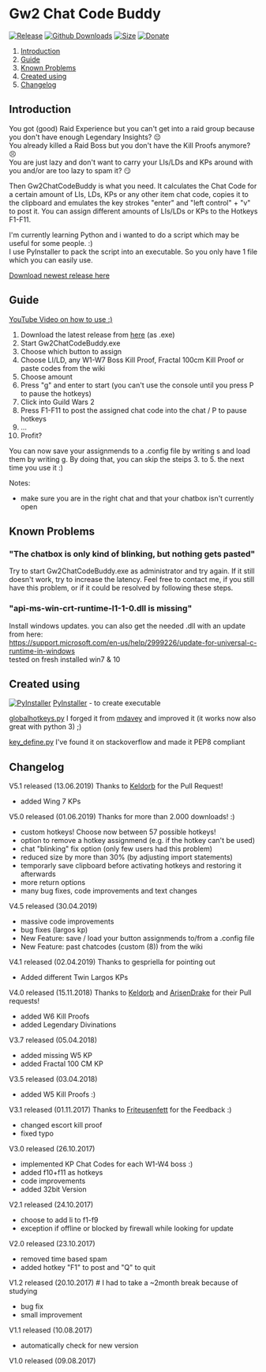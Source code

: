 # Gw2 Chat Code Buddy
[![Release](https://img.shields.io/github/release/m10x/gw2chatcodebuddy.svg?color=brightgreen)](https://github.com/LowkeyFlex/Gw2ChatCodeBuddy/releases)
[![Github Downloads](https://img.shields.io/github/downloads/m10x/gw2chatcodebuddy/total.svg)](https://github.com/LowkeyFlex/Gw2ChatCodeBuddy/releases)
[![Size](https://img.shields.io/badge/size-6.47mb-brightgreen.svg)](https://github.com/LowkeyFlex/Gw2ChatCodeBuddy/releases)
[![Donate](https://img.shields.io/badge/Donate-PayPal-blue.svg)](https://www.paypal.me/LowkeyFlex)

1. [Introduction](#introduction)
2. [Guide](#guide)
3. [Known Problems](#known_problems)
3. [Created using](#created_using)
4. [Changelog](#changelog)

## Introduction <a name="introduction"></a>
You got (good) Raid Experience but you can't get into a raid group because you don't have enough Legendary Insights? :pensive:  
You already killed a Raid Boss but you don't have the Kill Proofs anymore? :persevere:  
You are just lazy and don't want to carry your LIs/LDs and KPs around with you and/or are too lazy to spam it? :smirk:

Then Gw2ChatCodeBuddy is what you need.
It calculates the Chat Code for a certain amount of LIs, LDs, KPs or any other item chat code, copies it to the clipboard and emulates the key strokes "enter" and "left control" + "v" to post it.
You can assign different amounts of LIs/LDs or KPs to the Hotkeys F1-F11.

I'm currently learning Python and i wanted to do a script which may be useful for some people. :)  
I use PyInstaller to pack the script into an executable. So you only have 1 file which you can easily use.

[Download newest release here](https://github.com/LowkeyFlex/Gw2ChatCodeBuddy/releases)

## Guide <a name="guide"></a>
[YouTube Video on how to use :)](https://www.youtube.com/watch?v=TT-YfTw1A1U)

1. Download the latest release from [here](https://github.com/LowkeyFlex/Gw2ChatCodeBuddy/releases) (as .exe)
2. Start Gw2ChatCodeBuddy.exe
3. Choose which button to assign
4. Choose LI/LD, any W1-W7 Boss Kill Proof, Fractal 100cm Kill Proof or paste codes from the wiki
5. Choose amount
6. Press "g" and enter to start (you can't use the console until you press P to pause the hotkeys)
7. Click into Guild Wars 2
8. Press F1-F11 to post the assigned chat code into the chat / P to pause hotkeys 
9. ...
10. Profit?

You can now save your assignmends to a .config file by writing s and load them by writing g.
By doing that, you can skip the steips 3. to 5. the next time you use it :)

Notes: 
- make sure you are in the right chat and that your chatbox isn't currently open

## Known Problems <a name="known_problems"></a>

### "The chatbox is only kind of blinking, but nothing gets pasted"
Try to start Gw2ChatCodeBuddy.exe as administrator and try again.
If it still doesn't work, try to increase the latency.
Feel free to contact me, if you still have this problem, or if it could be resolved by following these steps.

### "api-ms-win-crt-runtime-l1-1-0.dll is missing"
Install windows updates. you can also get the needed .dll with an update from here:  
https://support.microsoft.com/en-us/help/2999226/update-for-universal-c-runtime-in-windows  
tested on fresh installed win7 & 10

## Created using <a name="created_using"></a>
[![PyInstaller](http://www.pyinstaller.org/_downloads/c2ec9d3ec62efa36a94f459a8e1454f7/pyinstaller-draft1a-35x35-trans.png)](http://www.pyinstaller.org/)  [PyInstaller](http://www.pyinstaller.org/) - to create executable

[globalhotkeys.py](https://gist.github.com/m10x/a9a2eb296fab2106a5ae7c16b8874a4b) I forged it from [mdavey](https://gist.github.com/mdavey/6d40a89dbc15aefcc8cd) and improved it (it works now also great with python 3) ;)

[key_define.py](https://stackoverflow.com/questions/14489013/simulate-python-keypresses-for-controlling-a-game) I've found it on stackoverflow and made it PEP8 compliant

## Changelog <a name="release_notes"></a>
V5.1 released (13.06.2019)
Thanks to [Keldorb](https://github.com/Keldorb) for the Pull Request!
- added Wing 7 KPs

V5.0 released (01.06.2019)
Thanks for more than 2.000 downloads! :)
- custom hotkeys! Choose now between 57 possible hotkeys!
- option to remove a hotkey assignmend (e.g. if the hotkey can't be used)
- chat "blinking" fix option (only few users had this problem)
- reduced size by more than 30% (by adjusting import statements)
- temporarly save clipboard before activating hotkeys and restoring it afterwards
- more return options
- many bug fixes, code improvements and text changes

V4.5 released (30.04.2019)
- massive code improvements
- bug fixes (largos kp)
- New Feature: save / load your button assignmends to/from a .config file
- New Feature: past chatcodes (custom (8)) from the wiki

V4.1 released (02.04.2019)
Thanks to gespriella for pointing out
- Added different Twin Largos KPs

V4.0 released (15.11.2018)
Thanks to [Keldorb](https://github.com/Keldorb) and [ArisenDrake](https://github.com/ArisenDrake) for their Pull requests!
- added W6 Kill Proofs
- added Legendary Divinations

V3.7 released (05.04.2018)
- added missing W5 KP
- added Fractal 100 CM KP

V3.5 released (03.04.2018)
- added W5 Kill Proofs :)

V3.1 released (01.11.2017)
Thanks to [Friteusenfett](https://github.com/LowkeyFlex/Gw2ChatCodeBuddy/issues/1) for the Feedback :)
- changed escort kill proof
- fixed typo

V3.0 released (26.10.2017)
- implemented KP Chat Codes for each W1-W4 boss :)
- added f10+f11 as hotkeys
- code improvements
- added 32bit Version

V2.1 released (24.10.2017)
- choose to add li to f1-f9
- exception if offline or blocked by firewall while looking for update

V2.0 released (23.10.2017)
- removed time based spam
- added hotkey "F1" to post and "Q" to quit

V1.2 released (20.10.2017) # I had to take a ~2month break because of studying
- bug fix
- small improvement

V1.1 released (10.08.2017)
- automatically check for new version

V1.0 released (09.08.2017)
